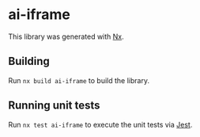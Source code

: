 # ai-iframe

This library was generated with [Nx](https://nx.dev).

## Building

Run `nx build ai-iframe` to build the library.

## Running unit tests

Run `nx test ai-iframe` to execute the unit tests via [Jest](https://jestjs.io).
